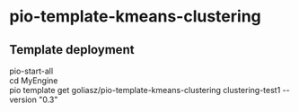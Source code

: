 # pio-template-kmeans-clustering

## Template deployment

pio-start-all<br>
cd MyEngine<br>
pio template get goliasz/pio-template-kmeans-clustering clustering-test1 --version "0.3"<br>

